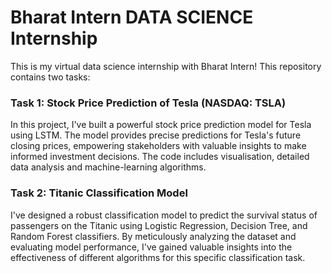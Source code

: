 # Bharat Intern DATA SCIENCE Internship

This is my virtual data science internship with Bharat Intern! This repository contains two tasks:

### Task 1: Stock Price Prediction of Tesla (NASDAQ: TSLA)

In this project, I've built a powerful stock price prediction model for Tesla using LSTM. The model provides precise predictions for Tesla's future closing prices, empowering stakeholders with valuable insights to make informed investment decisions. The code includes visualisation, detailed data analysis and machine-learning algorithms.

### Task 2: Titanic Classification Model

I've designed a robust classification model to predict the survival status of passengers on the Titanic using Logistic Regression, Decision Tree, and Random Forest classifiers. By meticulously analyzing the dataset and evaluating model performance, I've gained valuable insights into the effectiveness of different algorithms for this specific classification task.

